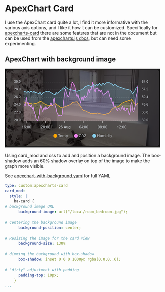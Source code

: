 # ApexChart Card
I use the ApexChart card quite a lot, I find it more informative with the various axis options, and I like it how it can be customized. Specifically for [apexcharts-card](https://github.com/RomRider/apexcharts-card) there are some features that are not in the document but can be used from the [apexcharts.js docs](https://apexcharts.com/docs/), but can need some experimenting.

## ApexChart with background image

![](ApexChart-with-background.png)

Using card_mod and css to add and position a background image. The box-shadow adds an 60% shadow overlay on top of the image to make the graph more visible.

See [apexchart-with-background.yaml](apexchart-with-background.yaml) for full YAML

```YAML
type: custom:apexcharts-card
card_mod:
  style: |
    ha-card {
# background image URL
      background-image: url("/local/room_bedroom.jpg");
      
# centering the background image
      background-position: center;
      
# Resizing the image for the card view
      background-size: 130%
      
# dimming the background with box-shadow
      box-shadow: inset 0 0 0 1000px rgba(0,0,0,.6);
      
# "dirty" adjustment with padding
      padding-top: 10px;
    }
...
```
